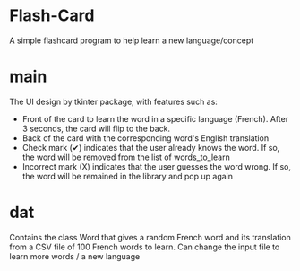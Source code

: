 # Flash-Card
A simple flashcard program to help learn a new language/concept
# main
The UI design by tkinter package, with features such as:
- Front of the card to learn the word in a specific language (French). After 3 seconds, the card will flip to the back.
- Back of the card with the corresponding word's English translation
- Check mark (✔) indicates that the user already knows the word. If so, the word will be removed from the list of words_to_learn
- Incorrect mark (X) indicates that the user guesses the word wrong. If so, the word will be remained in the library and pop up again
# dat
Contains the class Word that gives a random French word and its translation from a CSV file of 100 French words to learn.
Can change the input file to learn more words / a new language

